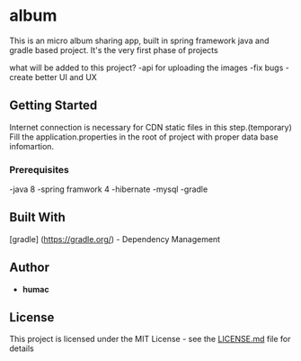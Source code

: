 # album
This is an micro album sharing app, built in spring framework java and gradle based project.
It's the very first phase of projects

what will be added to this project?
-api for uploading the images 
-fix bugs
-create better UI and UX

## Getting Started

Internet connection is necessary for CDN static files in this step.(temporary)
Fill the application.properties in the root of project with proper data base infomartion.

### Prerequisites

-java 8
-spring framwork 4
-hibernate
-mysql
-gradle

## Built With
[gradle] (https://gradle.org/) - Dependency Management


## Author
*  **humac**


## License

This project is licensed under the MIT License - see the [LICENSE.md](LICENSE.md) file for details


